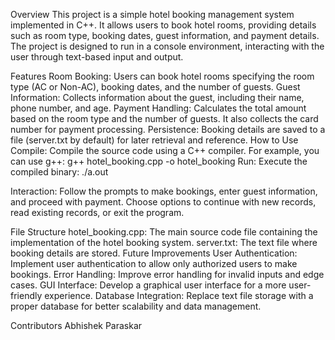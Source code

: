 Overview
This project is a simple hotel booking management system implemented in C++. It allows users to book hotel rooms, providing details such as room type, booking dates, guest information, and payment details. The project is designed to run in a console environment, interacting with the user through text-based input and output.

Features
Room Booking: Users can book hotel rooms specifying the room type (AC or Non-AC), booking dates, and the number of guests.
Guest Information: Collects information about the guest, including their name, phone number, and age.
Payment Handling: Calculates the total amount based on the room type and the number of guests. It also collects the card number for payment processing.
Persistence: Booking details are saved to a file (server.txt by default) for later retrieval and reference.
How to Use
Compile: Compile the source code using a C++ compiler. For example, you can use g++:
g++ hotel_booking.cpp -o hotel_booking
Run: Execute the compiled binary:
./a.out

Interaction: Follow the prompts to make bookings, enter guest information, and proceed with payment. Choose options to continue with new records, read existing records, or exit the program.

File Structure
hotel_booking.cpp: The main source code file containing the implementation of the hotel booking system.
server.txt: The text file where booking details are stored.
Future Improvements
User Authentication: Implement user authentication to allow only authorized users to make bookings.
Error Handling: Improve error handling for invalid inputs and edge cases.
GUI Interface: Develop a graphical user interface for a more user-friendly experience.
Database Integration: Replace text file storage with a proper database for better scalability and data management.

Contributors
Abhishek Paraskar


